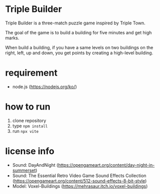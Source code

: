# Triple Builder
Triple Builder is a three-match puzzle game inspired by Triple Town.

The goal of the game is to build a building for five minutes and get high marks.

When build a building, if you have a same levels on two buildings on the right, left, up and down, you get points by creating a high-level building.

# requirement
- node.js (https://nodejs.org/ko/)

# how to run
1. clone repository
2. type <code>npm install</code>
3. run <code>npx vite</code>

# license info
- Sound: DayAndNight (https://opengameart.org/content/day-night-in-summerset)
- Sound: The Essential Retro Video Game Sound Effects Collection (https://opengameart.org/content/512-sound-effects-8-bit-style)
- Model: Voxel-Buildings (https://mehrasaur.itch.io/voxel-buildings)
